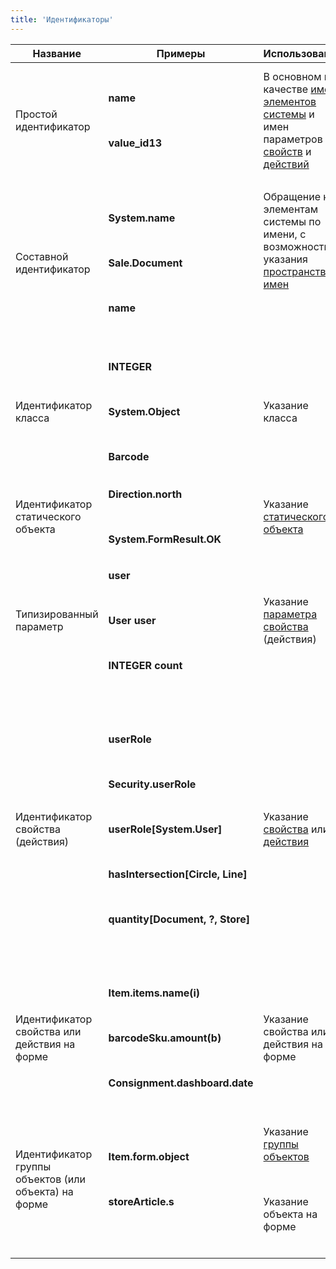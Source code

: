 ```yaml
---
title: 'Идентификаторы'
---
```


|<strong>Название</strong>|<strong>Примеры</strong>|<strong>Использование</strong>|<strong>Описание</strong>|<strong>Техническое описание</strong>|
|---|---|---|---|---|
|<div class="content-wrapper"><br/><p>Простой идентификатор</p><br/></div>|<p><strong>name</strong></p><br/><p><strong>value_id13</strong></p>|В основном в качестве [имен](Именование.md) [элементов системы](Идентификация_элементов.md) и имен параметров [свойств](Свойства.md) и [действий](Действия.md)|Последовательность латинских букв любого регистра, цифр, и знака подчеркивания ( _ ). Первым символом идентификатора обязательно должна быть буква|<p>(a..z\|A..Z)(a..z\|A..Z\|0..9\|_)*</p>|
|<div class="content-wrapper"><br/><p>Составной идентификатор</p><br/></div>|<p><strong>System.name</strong></p><br/><p><strong>Sale.Document</strong></p><br/><p><strong>name</strong></p>|<p>Обращение к элементам системы по имени, с возможностью указания [пространства имен](Именование.md#namespace)</p><br/><p> </p>|Два простых идентификатора, разделенных точкой, или один простой идентификатор|<p>id.id \| id</p>|
|<div class="content-wrapper"><br/><p>Идентификатор класса</p><br/></div>|<p><strong>INTEGER</strong></p><br/><p><strong>System.Object</strong></p><br/><p><strong>Barcode</strong></p>|Указание класса|Идентификатор [пользовательского класса](Классы.md) задается составным идентификатором, а идентификаторы [встроенных классов](Встроенные_классы.md) задаются специальными ключевыми словами|cid \| INTEGER \| LONG \| ...|
|Идентификатор статического объекта|<p><strong>Direction.north</strong></p><br/><p><strong>System.FormResult.OK</strong></p>|Указание [статического объекта](Статические_объекты.md)|Идентификатор пользовательского класса и имя статического объекта, разделенные точкой|cid.id|
|<div class="content-wrapper"><br/><p>Типизированный параметр</p><br/></div>|<p><strong>user</strong></p><br/><p><strong>User user</strong></p><br/><p><strong>INTEGER count</strong></p>|Указание [параметра свойства](Свойства.md) (действия)|Необязательный идентификатор класса, задающий класс параметра и обязательный простой идентификатор, задающий имя параметра|classid id \| id|
|<div class="content-wrapper"><br/><p>Идентификатор свойства (действия)</p><br/></div>|<p><strong>userRole</strong></p><br/><p><strong>Security.userRole</strong></p><br/><p><strong>userRole[System.User]</strong></p><br/><p><strong>hasIntersection[Circle, Line]</strong></p><br/><p><strong>quantity[Document, ?, Store]</strong></p>|Указание [свойства](Свойства.md) или [действия](Действия.md)|Составной идентификатор либо составной идентификатор вместе с сигнатурой свойства (действия). Сигнатура задается списком классов параметров свойства (действия), разделенных запятыми. Каждый класс описывается идентификатором класса либо вопросительным знаком ( ? ), если класс параметра неизвестен или не важен для однозначного указания свойства (действия)|cid \| cid[classid1\|'?', ..., classidN\|'?']|
|<div class="content-wrapper"><br/><p>Идентификатор свойства или действия на форме</p><br/></div>|<p><strong>Item.items.name(i)</strong></p><br/><p><strong>barcodeSku.amount(b)</strong></p><br/><p><strong>Consignment.dashboard.date</strong></p>|Указание свойства или действия на форме |Имя формы, заданное составным идентификатором и имя свойства (действия) на форме, разделенные точкой|<p>cid.id \| cid.id(id1,...,idN)</p>|
|<div class="content-wrapper"><br/><p>Идентификатор группы объектов (или объекта) на форме</p><br/></div>|<p><strong>Item.form.object</strong></p><br/><p><strong>storeArticle.s</strong></p>|<p>Указание [группы объектов](Структура_формы.md)</p><br/><p>Указание объекта на форме</p>|<p>Имя формы, заданное составным идентификатором и имя группы объектов (либо имя объекта), разделенные точкой</p><br/><p> </p>|cid.id|

